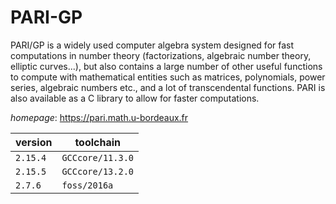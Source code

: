 # PARI-GP

PARI/GP is a widely used computer algebra system designed for fast computations in number theory  (factorizations, algebraic  number theory, elliptic curves...), but also contains a large number of other useful  functions to compute with mathematical entities such as matrices, polynomials, power series, algebraic numbers etc.,  and a lot of transcendental functions. PARI is  also available as a C library to allow for faster computations.

*homepage*: <https://pari.math.u-bordeaux.fr>

version | toolchain
--------|----------
``2.15.4`` | ``GCCcore/11.3.0``
``2.15.5`` | ``GCCcore/13.2.0``
``2.7.6`` | ``foss/2016a``
